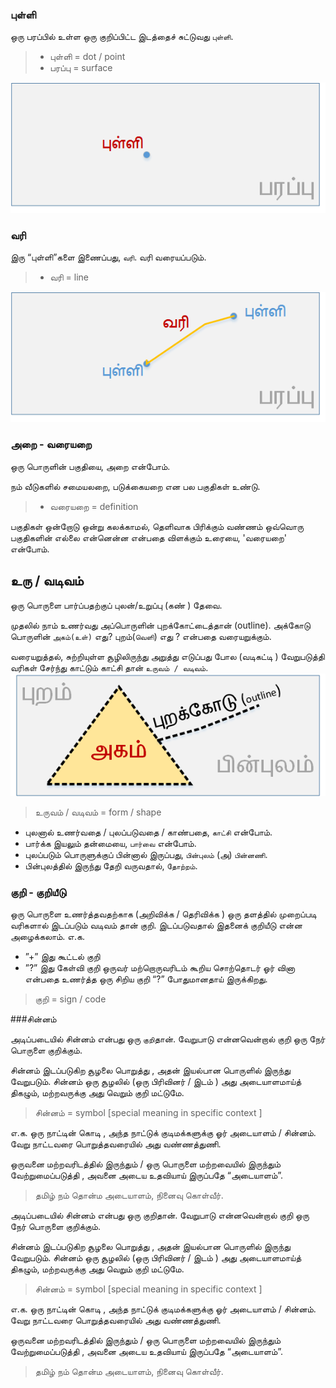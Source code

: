 ### புள்ளி
ஒரு பரப்பில்  உள்ள ஒரு குறிப்பிட்ட இடத்தைச் சுட்டுவது `புள்ளி`.
 
> - புள்ளி  = dot / point 
> - பரப்பு  = surface

![](Point.png)


### வரி
இரு “புள்ளி”களை இணைப்பது,  `வரி`. வரி  வரையப்படும். 
> - வரி  = line

![](Line.png)

###  அறை - வரையறை

ஒரு பொருளின் பகுதியை, அறை என்போம்.

நம் வீடுகளில் சமையலறை, படுக்கையறை என பல பகுதிகள் உண்டு.

> - வரையறை = definition

பகுதிகள் ஒன்றோடு ஒன்று கலக்காமல், தெளிவாக பிரிக்கும் வண்ணம் ஒவ்வொரு பகுதிகளின் எல்லை என்னென்ன என்பதை விளக்கும் உரையை, 'வரையறை'  என்போம்.

## உரு / வடிவம்

ஒரு பொருளை பார்ப்பதற்குப் புலன்/உறுப்பு (கண் ) தேவை.

முதலில் நாம் உணர்வது அப்பொருளின் புறக்கோட்டைத்தான் (outline). 
அக்கோடு பொருளின் `அகம்(உள்)` எது? புறம்(`வெளி`) எது ? என்பதை வரையறுக்கும்.

வரையறுத்தல், சுற்றியுள்ள சூழிலிருந்து அறுத்து எடுப்பது போல (வடிகட்டி ) வேறுபடுத்தி வரிகள் சேர்ந்து காட்டும் காட்சி தான் `உருவம் / வடிவம்`.
![](outline-in-out.png)

> உருவம் / வடிவம் = form / shape

- புலனால் உணர்வதை / புலப்படுவதை / காண்பதை, `காட்சி` என்போம். 
- பார்க்க இயலும் தன்மையை, `பார்வை` என்போம். 
- புலப்படும் பொருளுக்குப் பின்னால்
   இருப்பது, `பின்புலம்` (அ) `பின்னணி`. 
- பின்புலத்தில் இருந்து தேறி
   வருவதால், `தோற்றம்`.

### குறி - குறியீடு

ஒரு பொருளை உணர்த்தவதற்காக (அறிவிக்க / தெரிவிக்க ) ஒரு தளத்தில் முறைப்படி வரிகளால் இடப்படும் வடிவம் தான் குறி. இடப்படுவதால் இதனைக் குறியீடு என்ன அழைக்கலாம். எ.க.

- ”+” இது கூட்டல் குறி
- ”?” இது கேள்வி குறி
ஒருவர் மற்றொருவரிடம் கூறிய சொற்தொடர் ஓர் வினா என்பதை உணர்த்த ஒரு சிறிய குறி “?” போதுமானதாய் இருக்கிறது.

> குறி = sign / code

###சின்னம்

அடிப்படையில் சின்னம் என்பது ஒரு `குறி`தான். வேறுபாடு என்னவென்றால் குறி ஒரு நேர் பொருளை குறிக்கும்.

சின்னம் இடப்படுகிற சூழலை பொறுத்து , அதன் இயல்பான பொருளில் இருந்து வேறுபடும். சின்னம் ஒரு சூழலில் (ஒரு பிரிவினர் / இடம் ) அது அடையாளமாய்த் திகழும், மற்றவருக்கு அது வெறும் குறி மட்டுமே.

>சின்னம் = symbol [special meaning in specific context ]

எ.க. ஒரு நாட்டின் கொடி , அந்த நாட்டுக் குடிமக்களுக்கு ஓர் அடையாளம் / சின்னம். வேறு நாட்டவரை பொறுத்தவரையில் அது வண்ணத்துணி.

ஒருவனை மற்றவரிடத்தில் இருந்தும் / ஒரு பொருளை மற்றவையில் இருந்தும் வேற்றுமைப்படுத்தி , அவனை அடைய உதவியாய் இருப்பதே “அடையாளம்”.

>தமிழ் நம் தொன்ம அடையாளம், நினைவு கொள்வீர்.

அடிப்படையில் சின்னம் என்பது ஒரு குறிதான். வேறுபாடு என்னவென்றால் குறி ஒரு நேர் பொருளை குறிக்கும்.

சின்னம் இடப்படுகிற சூழலை பொறுத்து , அதன் இயல்பான பொருளில் இருந்து வேறுபடும். சின்னம் ஒரு சூழலில் (ஒரு பிரிவினர் / இடம் ) அது அடையாளமாய்த் திகழும், மற்றவருக்கு அது வெறும் குறி மட்டுமே.

> சின்னம் = symbol [special meaning in specific context ]

எ.க. ஒரு நாட்டின் கொடி , அந்த நாட்டுக் குடிமக்களுக்கு ஓர் அடையாளம் / சின்னம். வேறு நாட்டவரை பொறுத்தவரையில் அது வண்ணத்துணி.

ஒருவனை மற்றவரிடத்தில் இருந்தும் / ஒரு பொருளை மற்றவையில் இருந்தும் வேற்றுமைப்படுத்தி , அவனை அடைய உதவியாய் இருப்பதே “அடையாளம்”.

> தமிழ் நம் தொன்ம அடையாளம், நினைவு கொள்வீர்.


